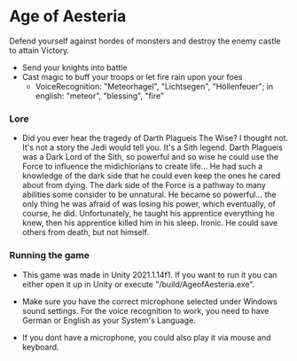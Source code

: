 <h1>Age of Aesteria</h1>

Defend yourself against hordes of monsters and destroy the enemy castle to attain Victory.

- Send your knights into battle
- Cast magic to buff your troops or let fire rain upon your foes
  - VoiceRecognition: "Meteorhagel", "Lichtsegen", "Höllenfeuer"; in english: "meteor", "blessing", "fire"

<h3>Lore</h3>

- Did you ever hear the tragedy of Darth Plagueis The Wise? I thought not. It's not a story the Jedi would tell
  you. It's a Sith legend. Darth Plagueis was a Dark Lord of the Sith, so powerful and so wise he could use the Force to influence the
  midichlorians to create life… He had such a knowledge of the dark side that he could even keep the ones he cared about from dying. The dark
  side of the Force is a pathway to many abilities some consider to be unnatural. He became so powerful… the only thing he was afraid of was
  losing his power, which eventually, of course, he did. Unfortunately, he taught his apprentice everything he knew, then his apprentice killed
  him in his sleep. Ironic. He could save others from death, but not himself.

<h3>Running the game </h3>

- This game was made in Unity 2021.1.14f1. If you want to run it you can either open it up in Unity or execute "/build/AgeofAesteria.exe".

- Make sure you have the correct microphone selected under Windows sound settings. For the voice recognition to work, you need to have German or English as your System's Language.

- If you dont have a microphone, you could also play it via mouse and keyboard.
